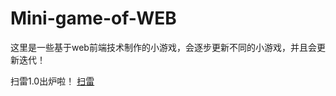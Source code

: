 # Mini-game-of-WEB
这里是一些基于web前端技术制作的小游戏，会逐步更新不同的小游戏，并且会更新迭代！

扫雷1.0出炉啦！
<a href="https://github.com/CN-wty/Mini-game-of-WEB/tree/master">扫雷</a>
